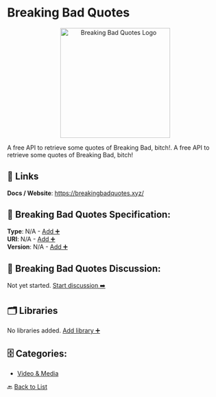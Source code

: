 # Breaking Bad Quotes
<p align="center">
    <img width="256" src="https://raw.githubusercontent.com/apis-list/apis-list/main/apis/breaking-bad-quotes/logo_256x256.png" alt="Breaking Bad Quotes Logo"/>
</p>
A free API to retrieve some quotes of Breaking Bad, bitch!.  A free API to retrieve some quotes of Breaking Bad, bitch!

##  🔗 Links
**Docs / Website**: https://breakingbadquotes.xyz/

## 🧬 Breaking Bad Quotes Specification:
**Type**: N/A - [Add ➕](https://github.com/apis-list/apis-list/edit/main/apis.yaml#L2251)  
**URI**: N/A - [Add ➕](https://github.com/apis-list/apis-list/edit/main/apis.yaml#L2251)  
**Version**: N/A - [Add ➕](https://github.com/apis-list/apis-list/edit/main/apis.yaml#L2251)

## 💬 Breaking Bad Quotes Discussion:
Not yet started. [Start discussion ➡️](https://github.com/apis-list/apis-list/discussions/new)

## 🗂️ Libraries

No libraries added. [Add library ➕](https://github.com/apis-list/apis-list/edit/main/apis.yaml#L2251)    


## 🗄️ Categories:
- [Video & Media](https://github.com/apis-list/apis-list#video--media-)

🔙  [Back to List](https://github.com/apis-list/apis-list)
